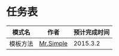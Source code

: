 # 任务表
| 模式名        | 作者           |      预计完成时间    |
| ------------- |:-------------:| ------------- |
|    模板方法    |  [Mr.Simple](https://github.com/bboyfeiyu) |   2015.3.2 |    









